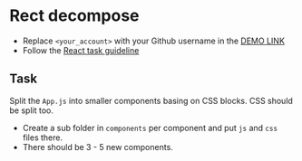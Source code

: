 # Rect decompose
- Replace `<your_account>` with your Github username in the [DEMO LINK](https://andriiFront.github.io/react_decompose/)
- Follow the [React task guideline](https://github.com/andriiFront/react_task-guideline#react-tasks-guideline)

## Task
Split the `App.js` into smaller components basing on CSS blocks. CSS should be split too.
- Create a sub folder in `components` per component and put `js` and `css` files there.
- There should be 3 - 5 new components.
